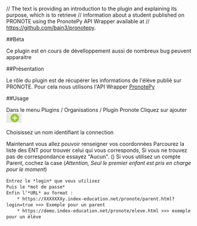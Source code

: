 // The text is providing an introduction to the plugin and explaining its purpose, which is to retrieve
// information about a student published on PRONOTE using the PronotePy API Wrapper available at
// https://github.com/bain3/pronotepy.

##Béta

Ce plugin est en cours de dévelloppement aussi de nombreux bug peuvent apparaitre

##Présentation

Le rôle du plugin est de récupérer les informations de l'élève publié sur PRONOTE.
Pour cela nous utilisons l'API Wrapper [PronotePy](https://github.com/bain3/pronotepy "Lien vers Pronote")

##Usage 

Dans le menu Plugins / Organisations / Plugin Pronote
Cliquez sur ajouter
 ![Image menu](image.png) 

Choisissez un nom identifiant la connection

Maintenant vous allez pouvoir renseigner vos coordonnées
    Parcourez la liste des ENT pour trouver celui qui vous corresponds, Si vous ne trouvez pas de correspondance essayez "Aucun". ()
    Si vous utilisez un compte Parent, cochez la case (*Attention,  Seul le premier enfant est pris en charge pour le moment*)

    Entrez le *login* que vous utilisez
    Puis le *mot de passe*
    Enfin l'*URL* au format :
        * https://XXXXXXXy.index-education.net/pronote/parent.html?login=true >>> Exemple pour un parent
        * https://demo.index-education.net/pronote/eleve.html >>> exemple pour un élève
    


